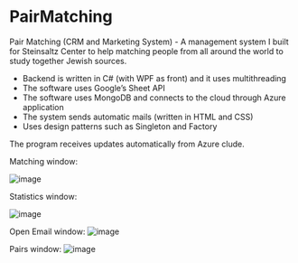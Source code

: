 # PairMatching
Pair Matching (CRM and Marketing System) - A management system I built for Steinsaltz Center to help matching people from all around the world to study together Jewish sources.
- Backend is written in C#  (with WPF as front) and it uses multithreading 
- The software uses Google’s Sheet API 
- The software uses MongoDB and connects to the cloud through Azure application
- The system sends automatic mails (written in HTML and CSS)
- Uses design patterns such as Singleton and Factory

The program receives updates automatically from Azure clude.

Matching window:

![image](https://user-images.githubusercontent.com/40955004/136932282-dfa27a28-1d48-49f2-a2ab-93e811e83293.png)

Statistics window:

![image](https://user-images.githubusercontent.com/40955004/136932438-9f291721-b63d-474a-a00e-013d0463e89c.png)


Open Email window:
![image](https://user-images.githubusercontent.com/40955004/136933728-c0fd8442-d0fb-4d8d-a46d-0cff0a193e74.png)

Pairs window:
![image](https://user-images.githubusercontent.com/40955004/136932674-77ea4cb5-b138-4955-873a-c765fab744e2.png)



